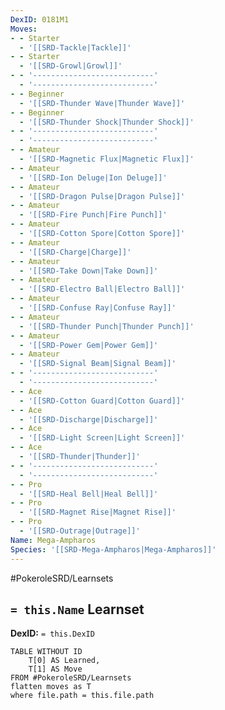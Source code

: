 ```yaml
---
DexID: 0181M1
Moves:
- - Starter
  - '[[SRD-Tackle|Tackle]]'
- - Starter
  - '[[SRD-Growl|Growl]]'
- - '---------------------------'
  - '---------------------------'
- - Beginner
  - '[[SRD-Thunder Wave|Thunder Wave]]'
- - Beginner
  - '[[SRD-Thunder Shock|Thunder Shock]]'
- - '---------------------------'
  - '---------------------------'
- - Amateur
  - '[[SRD-Magnetic Flux|Magnetic Flux]]'
- - Amateur
  - '[[SRD-Ion Deluge|Ion Deluge]]'
- - Amateur
  - '[[SRD-Dragon Pulse|Dragon Pulse]]'
- - Amateur
  - '[[SRD-Fire Punch|Fire Punch]]'
- - Amateur
  - '[[SRD-Cotton Spore|Cotton Spore]]'
- - Amateur
  - '[[SRD-Charge|Charge]]'
- - Amateur
  - '[[SRD-Take Down|Take Down]]'
- - Amateur
  - '[[SRD-Electro Ball|Electro Ball]]'
- - Amateur
  - '[[SRD-Confuse Ray|Confuse Ray]]'
- - Amateur
  - '[[SRD-Thunder Punch|Thunder Punch]]'
- - Amateur
  - '[[SRD-Power Gem|Power Gem]]'
- - Amateur
  - '[[SRD-Signal Beam|Signal Beam]]'
- - '---------------------------'
  - '---------------------------'
- - Ace
  - '[[SRD-Cotton Guard|Cotton Guard]]'
- - Ace
  - '[[SRD-Discharge|Discharge]]'
- - Ace
  - '[[SRD-Light Screen|Light Screen]]'
- - Ace
  - '[[SRD-Thunder|Thunder]]'
- - '---------------------------'
  - '---------------------------'
- - Pro
  - '[[SRD-Heal Bell|Heal Bell]]'
- - Pro
  - '[[SRD-Magnet Rise|Magnet Rise]]'
- - Pro
  - '[[SRD-Outrage|Outrage]]'
Name: Mega-Ampharos
Species: '[[SRD-Mega-Ampharos|Mega-Ampharos]]'
---
```


#PokeroleSRD/Learnsets

## `= this.Name` Learnset

**DexID:** `= this.DexID`

```dataview
TABLE WITHOUT ID
    T[0] AS Learned,
    T[1] AS Move
FROM #PokeroleSRD/Learnsets
flatten moves as T
where file.path = this.file.path
```
